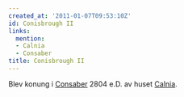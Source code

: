 ```yaml
---
created_at: '2011-01-07T09:53:10Z'
id: Conisbrough II
links:
  mention:
  - Calnia
  - Consaber
title: Conisbrough II
---
```


Blev konung i [Consaber] 2804 e.D. av huset [Calnia].

  [Consaber]: Consaber
  [Calnia]: Calnia